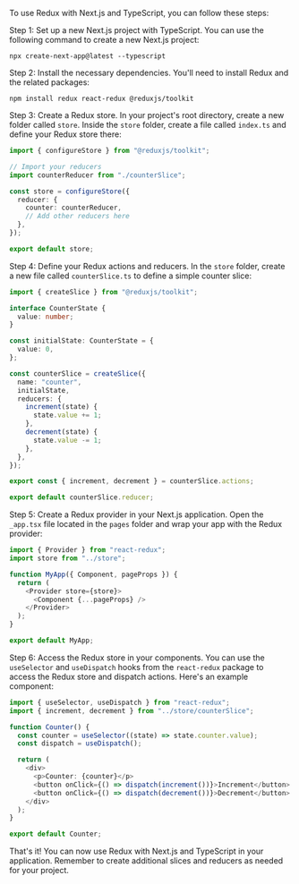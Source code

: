 To use Redux with Next.js and TypeScript, you can follow these steps:

Step 1: Set up a new Next.js project with TypeScript. You can use the following command to create a new Next.js project:

```
npx create-next-app@latest --typescript
```

Step 2: Install the necessary dependencies. You'll need to install Redux and the related packages:

```
npm install redux react-redux @reduxjs/toolkit
```

Step 3: Create a Redux store. In your project's root directory, create a new folder called `store`. Inside the `store` folder, create a file called `index.ts` and define your Redux store there:

```typescript
import { configureStore } from "@reduxjs/toolkit";

// Import your reducers
import counterReducer from "./counterSlice";

const store = configureStore({
  reducer: {
    counter: counterReducer,
    // Add other reducers here
  },
});

export default store;
```

Step 4: Define your Redux actions and reducers. In the `store` folder, create a new file called `counterSlice.ts` to define a simple counter slice:

```typescript
import { createSlice } from "@reduxjs/toolkit";

interface CounterState {
  value: number;
}

const initialState: CounterState = {
  value: 0,
};

const counterSlice = createSlice({
  name: "counter",
  initialState,
  reducers: {
    increment(state) {
      state.value += 1;
    },
    decrement(state) {
      state.value -= 1;
    },
  },
});

export const { increment, decrement } = counterSlice.actions;

export default counterSlice.reducer;
```

Step 5: Create a Redux provider in your Next.js application. Open the `_app.tsx` file located in the `pages` folder and wrap your app with the Redux provider:

```typescript
import { Provider } from "react-redux";
import store from "../store";

function MyApp({ Component, pageProps }) {
  return (
    <Provider store={store}>
      <Component {...pageProps} />
    </Provider>
  );
}

export default MyApp;
```

Step 6: Access the Redux store in your components. You can use the `useSelector` and `useDispatch` hooks from the `react-redux` package to access the Redux store and dispatch actions. Here's an example component:

```typescript
import { useSelector, useDispatch } from "react-redux";
import { increment, decrement } from "../store/counterSlice";

function Counter() {
  const counter = useSelector((state) => state.counter.value);
  const dispatch = useDispatch();

  return (
    <div>
      <p>Counter: {counter}</p>
      <button onClick={() => dispatch(increment())}>Increment</button>
      <button onClick={() => dispatch(decrement())}>Decrement</button>
    </div>
  );
}

export default Counter;
```

That's it! You can now use Redux with Next.js and TypeScript in your application. Remember to create additional slices and reducers as needed for your project.
